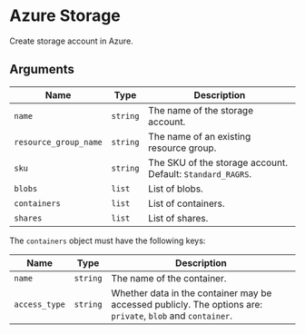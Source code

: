 # Azure Storage

Create storage account in Azure.

## Arguments

| Name | Type | Description |
| --- | --- | --- |
| `name` | `string` | The name of the storage account. |
| `resource_group_name` | `string` | The name of an existing resource group. |
| `sku` | `string` | The SKU of the storage account. Default: `Standard_RAGRS`. |
| `blobs` | `list` | List of blobs. |
| `containers` | `list` | List of containers. |
| `shares` | `list` | List of shares. |


The `containers` object must have the following keys:

| Name | Type | Description |
| --- | --- | --- |
| `name` | `string` | The name of the container. |
| `access_type` | `string` | Whether data in the container may be accessed publicly. The options are: `private`, `blob` and `container`. |
